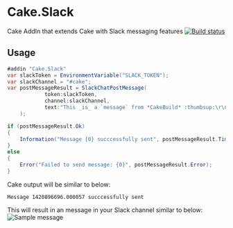 # Cake.Slack
Cake AddIn that extends Cake with Slack messaging features
[![Build status](https://ci.appveyor.com/api/projects/status/1tbi1x5b3i7wktv6?svg=true)](https://ci.appveyor.com/project/WCOMAB/cake-slack)

## Usage

```csharp
#addin "Cake.Slack"
var slackToken = EnvironmentVariable("SLACK_TOKEN");
var slackChannel = "#cake";
var postMessageResult = SlackChatPostMessage(
            token:slackToken,
            channel:slackChannel,
            text:"This _is_ a `message` from *CakeBuild* :thumbsup:\r\n```Here is some code```"
    );

if (postMessageResult.Ok)
{
    Information("Message {0} succcessfully sent", postMessageResult.TimeStamp);
}
else
{
    Error("Failed to send message: {0}", postMessageResult.Error);
}
```
Cake output will be similar to below:
```
Message 1420896696.000057 succcessfully sent
``` 
This will result in an message in your Slack channel similar to below:
![Sample message](https://github.com/WCOMAB/Cake.Slack/raw/master/samplemessage.png)